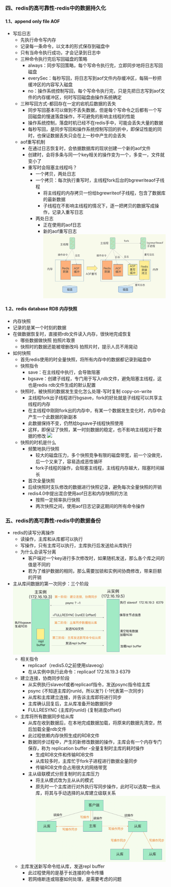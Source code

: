 ### 四、redis的高可靠性-redis中的数据持久化
#### 1.1、append only file AOF
- 写后日志
    + 先执行命令写内存
    + 记录每一条命令，以文本的形式保存到磁盘中
    + 只有当命令执行成功，才会记录到日志中
    + 三种命令执行完后写回磁盘的策略
        - always：同步写回策略，每个写命令执行完，立即同步地将日志写回磁盘
        - everySec：每秒写回，将日志写到aof文件内存缓冲区，每隔一秒把缓冲区的内容写入磁盘
        - no：操作系统控制写回，每个写命令执行完，只是先把日志写到aof文件的内存缓冲区，何时写回磁盘由操作系统确定
    + 三种写回方式-都回存在一定的宕机后数据的丢失
        - 同步写回基本可以做到不丢失数据，但是每个写命令之后都有一个写回磁盘的慢速落盘操作，不可避免的影响主线程的性能
        - 操作系统控制，落盘时机已经不在redis手中，可能会丢失大量的数据
        - 每秒写回，是同步写回和操作系统控制写回的折中，即保证性能的同时，也保证数据丢失只会在上一秒中产生的会丢失
    + aof重写机制
        - 在通过日志恢复时，会依据数据库的现状创建一个新的aof文件
        - 创建时，会将多条与同一个key相关的操作变为一个，多变一，文件就变小了
        - 重写时会阻塞主线程吗？
            + 一个拷贝，两处日志
            + 一个拷贝：每次执行重写时，主线程fork后台的bgrewriteaof子线程
                - 将主线程的内存拷贝一份给bgrewriteof子线程，包含了数据库的最新数据
                - 子线程在不影响主线程的情况下，逐一把拷贝的数据写成操作，记录入重写日志
            + 两处日志
                - 正在使用的aof日志
                - 新的aof重写日志
            ![](aof非阻塞重写过程.png)
#### 1.2、redis database RDB 内存快照
- 内存快照
- 记录的是某一个时刻的数据
- 在做数据恢复时，直接把rdb文件读入内存，很快地完成恢复
    + 哪些数据做快照 拍照片取景
    + 快照时的数据还能被增删改吗 拍照片时，提示人员不用晃动
- 如何快照
    + 首先redis使用的时全量快照，将所有内存中的数据都记录到磁盘中
    + 快照指令
        - save：在主线程中执行，会导致阻塞
        - bgsave：创建子线程，专门用于写入rdb文件，避免阻塞主线程，这也是redis rdb文件生成的默认配置
    + 快照时，被快照的数据发生变化怎么处理-写时复制 copy-on-write
        - 主线程fork出子线程进行bgsave，fork的好处就是子线程可以共享主线程的内存
        - 在主线程中刚刚fork出的内存中，有某一个数据发生变化时，内存中会产生一个此数据的新副本
        - 此数据保持不变，仍然给bgsave子线程快照使用
        - 这样，即保证了快照，某一时刻数据的稳定，也不影响主线程对于数据的修改
        ![](写时复制机制保证快照期间数据可修改.jpeg)
    + 快照的时机是什么
        - 频繁地执行快照
            + 较大的磁盘压力，多个快照竞争有限的磁盘带宽，前一个没做完，后一个又来了，容易造成恶性循环
            + fork子线程的操作，会阻塞主线程，主线程内存越大，阻塞时间越长
        - 首次全量快照
        - 后续快照时支队修改的数据进行快照记录，避免每次全量快照的开销
        - redis4.0中提出混合使用aof日志和内存快照的方法
            + 按照一定频率执行快照
            + 两次快照之间，使用aof日志记录这期间的所有命令操作
### 五、redis的高可靠性-redis中的数据备份
- redis的读写分离操作
    + 读操作，主库和从库都可以执行
    + 写操作，只有主库可以执行，主库执行后发送给从库执行
    + 为什么会读写分离
        - 客户端对一个key进行多次修改时，如果随机发送，那么各个库之间的值是不同的
        - 若为了维护数据的相同，那么需要加锁和实例间协商修改，带来巨额的开销
- 主从库间数据的第一次同步：三个阶段
    ![](主从库第一次同步流程.png)
    + 相关指令
        - replicaof（redis5.0之前使用slaveog）
        - 在从实例中执行此命令：replicaof 172.16.19.3 6379
    + 建立连接，协商同步阶段
        - 从实例执行slaveof或者replicaof指令，发送psync指令给主库
        - psync {不知道主库的runId，所以发?} {-1代表第一次同步}  
        - 从库和主库建立连接，并告诉主库即将进行同步
        - 主库确认回复后，主从库准备开始数据同步
        - FULLRESYNC {主库的runId} {复制进度offset}
    + 主库将所有数据同步给从库
        - 从库在收到数据后，在本地完成数据加载，将原来的数据先清空，然后加载全量rdb文件
        - 此过程依赖内存快照生成的RDB文件
        - 数据同步过程中，产生的新修改数据的操作，主库会有一个内存专门保存，称为 replication buffer
        -全量复制时主库的耗时操作
            + 生成RDB文件和传输RDB文件
            + 从库较多时，主库忙于fork子进程进行数据全量同步
            + 传输RDB文件会占用很大的网络带宽
        - 主从级联模式分担复制时的主库压力
            + 将主从模式改为主从从的模式
            + 原先时一个主库进行对外执行写同步操作，此时可以选取一些从库，将其与手动选择的从库建立级联关系
            ![](级联的主从从模式.png)
    + 主库发送新写命令给从库，发送repl buffer
        - 此过程使用的是基于长连接的命令传播
        - 若网络断连或阻塞如何处理，是需要考虑的问题
    